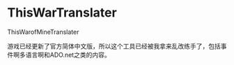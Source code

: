 # ThisWarTranslater
ThisWarofMineTranslater

游戏已经更新了官方简体中文版，所以这个工具已经被我拿来乱改练手了，包括事件啊多语言啊和ADO.net之类的内容。
